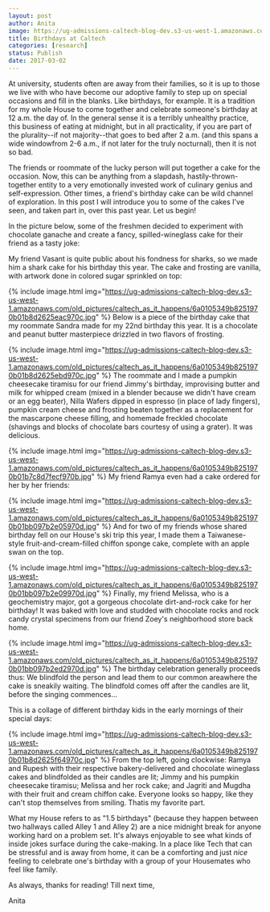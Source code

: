 ```yaml
---
layout: post
author: Anita
image: https://ug-admissions-caltech-blog-dev.s3-us-west-1.amazonaws.com/old_pictures/caltech_as_it_happens/6a0105349b8251970b01b8d2625ea5970c.jpg
title: Birthdays at Caltech
categories: [research]
status: Publish
date: 2017-03-02
---
```



At university, students often are away from their families, so it is up to those we live with who have become our adoptive family to step up on special occasions and fill in the blanks. Like birthdays, for example. It is a tradition for my whole House to come together and celebrate someone's birthday at 12 a.m. the day of. In the general sense it is a terribly unhealthy practice, this business of eating at midnight, but in all practicality, if you are part of the plurality--if not majority--that goes to bed after 2 a.m. (and this spans a wide windowfrom 2-6 a.m., if not later for the truly nocturnal), then it is not so bad.

The friends or roommate of the lucky person will put together a cake for the occasion. Now, this can be anything from a slapdash, hastily-thrown-together entity to a very emotionally invested work of culinary genius and self-expression. Other times, a friend's birthday cake can be wild channel of exploration. In this post I will introduce you to some of the cakes I've seen, and taken part in, over this past year. Let us begin!

In the picture below, some of the freshmen decided to experiment with chocolate ganache and create a fancy, spilled-wineglass cake for their friend as a tasty joke:

My friend Vasant is quite public about his fondness for sharks, so we made him a shark cake for his birthday this year. The cake and frosting are vanilla, with artwork done in colored sugar sprinkled on top:

{% include image.html img="https://ug-admissions-caltech-blog-dev.s3-us-west-1.amazonaws.com/old_pictures/caltech_as_it_happens/6a0105349b8251970b01b8d2625eac970c.jpg" %}
Below is a piece of the birthday cake that my roommate Sandra made for my 22nd birthday this year. It is a chocolate and peanut butter masterpiece drizzled in two flavors of frosting.


{% include image.html img="https://ug-admissions-caltech-blog-dev.s3-us-west-1.amazonaws.com/old_pictures/caltech_as_it_happens/6a0105349b8251970b01b8d2625ebd970c.jpg" %}
The roommate and I made a pumpkin cheesecake tiramisu for our friend Jimmy's birthday, improvising butter and milk for whipped cream (mixed in a blender because we didn't have cream or an egg beater), Nilla Wafers dipped in espresso (in place of lady fingers), pumpkin cream cheese and frosting beaten together as a replacement for the mascarpone cheese filling, and homemade freckled chocolate (shavings and blocks of chocolate bars courtesy of using a grater). It was delicious.


{% include image.html img="https://ug-admissions-caltech-blog-dev.s3-us-west-1.amazonaws.com/old_pictures/caltech_as_it_happens/6a0105349b8251970b01b7c8d7fecf970b.jpg" %}
My friend Ramya even had a cake ordered for her by her friends:

{% include image.html img="https://ug-admissions-caltech-blog-dev.s3-us-west-1.amazonaws.com/old_pictures/caltech_as_it_happens/6a0105349b8251970b01bb097b2e05970d.jpg" %}
And for two of my friends whose shared birthday fell on our House's ski trip this year, I made them a Taiwanese-style fruit-and-cream-filled chiffon sponge cake, complete with an apple swan on the top.


{% include image.html img="https://ug-admissions-caltech-blog-dev.s3-us-west-1.amazonaws.com/old_pictures/caltech_as_it_happens/6a0105349b8251970b01bb097b2e09970d.jpg" %}
Finally, my friend Melissa, who is a geochemistry major, got a gorgeous chocolate dirt-and-rock cake for her birthday! It was baked with love and studded with chocolate rocks and rock candy crystal specimens from our friend Zoey's neighborhood store back home.


{% include image.html img="https://ug-admissions-caltech-blog-dev.s3-us-west-1.amazonaws.com/old_pictures/caltech_as_it_happens/6a0105349b8251970b01bb097b2ed2970d.jpg" %}
The birthday celebration generally proceeds thus: We blindfold the person and lead them to our common areawhere the cake is sneakily waiting. The blindfold comes off after the candles are lit, before the singing commences...

This is a collage of different birthday kids in the early mornings of their special days:

{% include image.html img="https://ug-admissions-caltech-blog-dev.s3-us-west-1.amazonaws.com/old_pictures/caltech_as_it_happens/6a0105349b8251970b01b8d2625f64970c.jpg" %}
From the top left, going clockwise: Ramya and Rupesh with their respective bakery-delivered and chocolate wineglass cakes and blindfolded as their candles are lit; Jimmy and his pumpkin cheesecake tiramisu; Melissa and her rock cake; and Jagriti and Mugdha with their fruit and cream chiffon cake. Everyone looks so happy, like they can't stop themselves from smiling. Thatis my favorite part.

What my House refers to as "1.5 birthdays" (because they happen between two hallways called Alley 1 and Alley 2) are a nice midnight break for anyone working hard on a problem set. It's always enjoyable to see what kinds of inside jokes surface during the cake-making. In a place like Tech that can be stressful and is away from home, it can be a comforting and just *nice* feeling to celebrate one's birthday with a group of your Housemates who feel like family.

As always, thanks for reading! Till next time,

Anita

